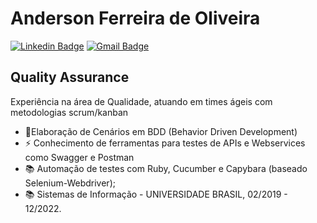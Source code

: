 # Anderson Ferreira de Oliveira
[![Linkedin Badge](https://img.shields.io/badge/-AndersonOliveira-blue?style=flat-square&logo=Linkedin&logoColor=white&link=https://www.linkedin.com/in/anderson-ferreira30/)](www.linkedin.com/in/anderson-ferreira30/)
[![Gmail Badge](https://img.shields.io/badge/-adnnovato90@gmail.com-c14438?style=flat-square&logo=Gmail&logoColor=white&link=mailto:adnnovato90@gmail.com)](mailto:adnnovato90@gmail.com)

## Quality Assurance
Experiência na área de Qualidade, atuando em times ágeis com metodologias scrum/kanban

- :seedling:Elaboração de Cenários em BDD (Behavior Driven Development) 
- :zap: Conhecimento de ferramentas para testes de APIs e Webservices como Swagger e Postman
- :books: Automação de testes com Ruby, Cucumber e Capybara (baseado Selenium-Webdriver);
- :books: Sistemas de Informação - UNIVERSIDADE BRASIL, 02/2019 - 12/2022.
